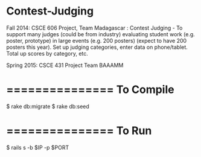 Contest-Judging
===============

Fall 2014:
CSCE 606 Project, Team Madagascar : Contest Judging - To support many judges (could be from industry) evaluating student work (e.g. poster, prototype) in large events (e.g. 200 posters) (expect to have 200 posters this year). Set up judging categories, enter data on phone/tablet. Total up scores by category, etc.

Spring 2015:
CSCE 431 Project
Team BAAAMM

===============
To Compile
===============
$ rake db:migrate
$ rake db:seed

===============
To Run
===============
$ rails s -b $IP -p $PORT